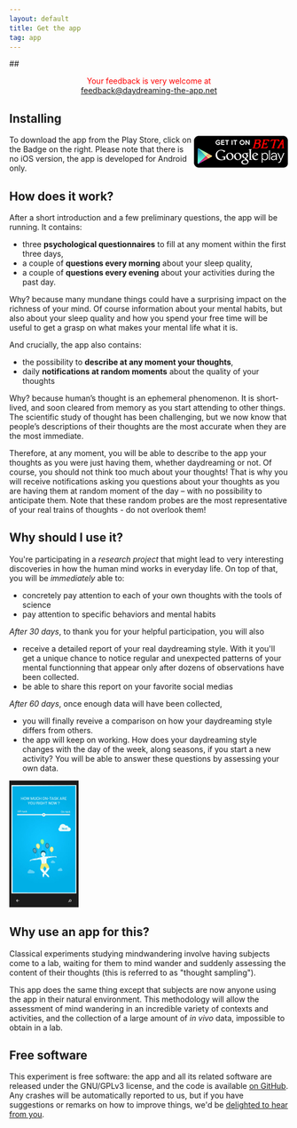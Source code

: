 ```yaml
---
layout: default
title: Get the app
tag: app
---
```


##<center> <font color="red"> Your feedback is very welcome at <br> <a href="mailto:feedback@daydreaming-the-app.net">feedback@daydreaming-the-app.net</a></font> </center>

## Installing

<a href="https://play.google.com/store/apps/details?id=com.brainydroid.daydreamingbeta" >
  <img alt="Get it on Google Play"
        src="/images/brand/en_generic_rgb_wo_60_beta.png"
        align="right" />
</a>

To download the app from the Play Store, click on the Badge on the right.
Please note that there is no iOS version, the app is developed for Android only.

## How does it work?

After a short introduction and a few preliminary questions, the app will be running. It contains:

* three <b>psychological questionnaires</b> to fill at any moment within the first three days,
* a couple of <b>questions every morning</b> about your sleep quality,
* a couple of <b>questions every evening</b> about your activities during the past day.

Why? because many mundane things could have a surprising impact on the richness of your mind. Of course information about your mental habits, but also about your sleep quality and how you spend your free time will be useful to get a grasp on what makes your mental life what it is.

And crucially, the app also contains:

* the possibility to <b>describe at any moment your thoughts</b>,
* daily <b>notifications at random moments</b> about the quality of your thoughts

Why? because human’s thought is an ephemeral phenomenon. It is short-lived, and soon cleared from memory as you start attending to other things. The scientific study of thought has been challenging, but we now know that people’s descriptions of their thoughts are the most accurate when they are the most immediate.

Therefore, at any moment, you will be able to describe to the app your thoughts as you were just having them, whether daydreaming or not. Of course, you should not think too much about your thoughts! That is why you will receive notifications asking you questions about your thoughts as you are having them at random moment of the day – with no possibility to anticipate them. Note that these random probes are the most representative of your real trains of thoughts - do not overlook them!

## Why should I use it?

You're participating in a *research project* that might lead to very interesting discoveries in how the human mind works in everyday life. On top of that, you will be *immediately* able to:

* concretely pay attention to each of your own thoughts with the tools of science
* pay attention to specific behaviors and mental habits

*After 30 days*, to thank you for your helpful participation, you will also

* receive a detailed report of your real daydreaming style. With it you'll get a unique chance to notice regular and unexpected patterns of your mental functionning that appear only after dozens of observations have been collected.
* be able to share this report on your favorite social medias

*After 60 days*, once enough data will have been collected,

* you will finally reveive a comparison on how your daydreaming style differs from others.
* the app will keep on working. How does your daydreaming style changes with the day of the week, along seasons, if you start a new activity? You will be able to answer these questions by assessing your own data.

<div class="clearfix"></div>
<img class="img-rounded pull-left inside-picture" width="125" height="228px" src="/static/img/daydreaming-screenshot.jpg" alt="Daydreaming screenshot" />

## Why use an app for this?

Classical experiments studying mindwandering involve having subjects come to a lab, waiting for them to mind wander and suddenly assessing the content of their thoughts (this is referred to as "thought sampling").

This app does the same thing except that subjects are now anyone using the app in their natural environment. This methodology will allow the assessment of mind wandering in an incredible variety of contexts and activities, and the collection of a large amount of *in vivo* data, impossible to obtain in a lab.

## Free software

This experiment is free software: the app and all its related software are released under the GNU/GPLv3 license, and the code is available [on GitHub](https://github.com/daydreaming-experiment).
Any crashes will be automatically reported to us, but if you have suggestions or remarks on how to improve things, we'd be <a href="mailto:feedback@daydreaming-the-app.net">delighted to hear from you</a>.
